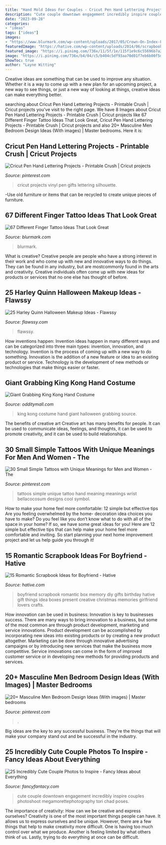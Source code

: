 ```yaml
---
title: "Hand Mold Ideas For Couples - Cricut Pen Hand Lettering Projects"
description: "Cute couple downtown engagement incredibly inspire couples photoshoot megamorettephotography tori chad poses"
date: "2023-09-28"
categories:
- "ideas"
tags: ["ideas"]
images:
- "https://www.blurmark.com/wp-content/uploads/2017/05/Crown-On-Index-Finger-Couple-Tattoo.jpg"
featuredImage: "https://hative.com/wp-content/uploads/2014/06/scrapbook-ideas-for-boyfriend/14-scrapbook-ideas-for-lovers.jpg"
featured_image: "https://i.pinimg.com/736x/11/5f/1e/115f1e9c6c55696b7a2ccb95f3ea1414.jpg"
image: "https://i.pinimg.com/736x/b4/04/c5/b404c5df93aa70d01f7eb6b00f5d1c1b.jpg"
ShowToc: true
author: "Layne Witting"
---
```



Creative ideas are something that can be used to improve any situation. Whether it is a way to come up with a new plan for an upcoming project, a new way to see things, or just a new way of looking at things, creative ideas can make everything better.

	

		
searching about Cricut Pen Hand Lettering Projects - Printable Crush | Cricut projects you've visit to the right page. We have 8 Images about Cricut Pen Hand Lettering Projects - Printable Crush | Cricut projects like 67 Different Finger Tattoo Ideas That Look Great, Cricut Pen Hand Lettering Projects - Printable Crush | Cricut projects and also 20+ Masculine Men Bedroom Design Ideas (With images) | Master bedrooms. Here it is:
		
    
## Cricut Pen Hand Lettering Projects - Printable Crush | Cricut Projects

<img loading=lazy src="https://i.pinimg.com/736x/d2/10/84/d21084824f71b6ea5398228f2a717445.jpg" onerror="this.onerror=null;this.src='https://tse4.mm.bing.net/th?id=OIP.LqIAnxbszpJ2GYXYjWGEHgHaJ3&amp;pid=15.1';" alt="Cricut Pen Hand Lettering Projects - Printable Crush | Cricut projects">

_Source: pinterest.com_

>cricut projects vinyl pen gifts lettering silhouette. 

	

-Use old furniture or items that can be recycled to create unique pieces of furniture.

    
## 67 Different Finger Tattoo Ideas That Look Great

<img loading=lazy src="https://www.blurmark.com/wp-content/uploads/2017/05/Crown-On-Index-Finger-Couple-Tattoo.jpg" onerror="this.onerror=null;this.src='https://tse2.mm.bing.net/th?id=OIP.toXSo0HvPQ_yiyBVDcyeRAHaJ4&amp;pid=15.1';" alt="67 Different Finger Tattoo Ideas That Look Great">

_Source: blurmark.com_

>blurmark. 

	

What is creative?
Creative people are people who have a strong interest in their work and who come up with new and innovative ways to do things. They can be found in any industry, but are mostcommonly found in the arts and creativity. Creative individuals often come up with new ideas for products or services that no one else has thought of before.

    
## 25 Harley Quinn Halloween Makeup Ideas - Flawssy

<img loading=lazy src="https://www.flawssy.com/wp-content/uploads/2016/05/Harley-quinn-makeup..jpg" onerror="this.onerror=null;this.src='https://tse2.mm.bing.net/th?id=OIP.f96h6bedoX5Qs1CvAfkmlQHaJ4&amp;pid=15.1';" alt="25 Harley Quinn Halloween Makeup Ideas - Flawssy">

_Source: flawssy.com_

>flawssy. 

	

How inventions happen:
Invention ideas happen in many different ways and can be categorized into three main types: invention, innovation, and technology. Invention is the process of coming up with a new way to do something. Innovation is the addition of a new feature or idea to an existing product or service. Technology is the development of new methods or technologies that make things easier or faster.

    
## Giant Grabbing King Kong Hand Costume

<img loading=lazy src="https://odditymall.com/includes/content/upload/king-kong-hand-costume-7059.jpg" onerror="this.onerror=null;this.src='https://tse3.mm.bing.net/th?id=OIP.ZpT-7R6qDSb2FvXGQX4WDgHaLH&amp;pid=15.1';" alt="Giant Grabbing King Kong Hand Costume">

_Source: odditymall.com_

>king kong costume hand giant halloween grabbing source. 

	

The benefits of creative art
Creative art has many benefits for people. It can be used to communicate ideas, feelings, and thoughts, it can be used to promote creativity, and it can be used to build relationships.

    
## 30 Small Simple Tattoos With Unique Meanings For Men And Women - The

<img loading=lazy src="https://i.pinimg.com/736x/b4/04/c5/b404c5df93aa70d01f7eb6b00f5d1c1b.jpg" onerror="this.onerror=null;this.src='https://tse1.mm.bing.net/th?id=OIP.YFUXPbJ6qbKP4EvF5zfY7wAAAA&amp;pid=15.1';" alt="30 Small Simple Tattoos with Unique Meanings for Men and Women - The">

_Source: pinterest.com_

>tattoos simple unique tattoo hand meaning meanings wrist bellacocosum designs cool symbol. 

	

How to make your home feel more comfortable: 12 simple but effective tips
Are you feeling overwhelmed by the home- decoration idea choices you have to make? Do you feel like you don’t know what to do with all of the space in your home? If so, we have some great ideas for you! Here are 12 simple but effective tips that can help make your home feel more comfortable and inviting. So start planning your next home improvement project and let us help guide you through it!

    
## 15 Romantic Scrapbook Ideas For Boyfriend - Hative

<img loading=lazy src="https://hative.com/wp-content/uploads/2014/06/scrapbook-ideas-for-boyfriend/14-scrapbook-ideas-for-lovers.jpg" onerror="this.onerror=null;this.src='https://tse4.mm.bing.net/th?id=OIP.7yqCcXCTzDaVwZay9thIkAHaJ4&amp;pid=15.1';" alt="15 Romantic Scrapbook Ideas for Boyfriend - Hative">

_Source: hative.com_

>boyfriend scrapbook romantic box memory diy gifts birthday hative gift things idea boxes present creative christmas memories girlfriend lovers crafts. 

	

How innovation can be used in business:
Innovation is key to businesses success. There are many ways to bring innovation to a business, but some of the most common are through product development, marketing and service innovations. Product development can be accomplished by incorporating new ideas into existing products or by creating a new product altogether. Marketing can be done through innovative advertising campaigns or by introducing new services that make the business more competitive. Service innovations can come in the form of improved customer service or in developing new methods for providing products and services.

    
## 20+ Masculine Men Bedroom Design Ideas (With Images) | Master Bedrooms

<img loading=lazy src="https://i.pinimg.com/736x/11/5f/1e/115f1e9c6c55696b7a2ccb95f3ea1414.jpg" onerror="this.onerror=null;this.src='https://tse2.mm.bing.net/th?id=OIP.CLxYIvDYl7ZAzBrWiBp0OgHaLH&amp;pid=15.1';" alt="20+ Masculine Men Bedroom Design Ideas (With images) | Master bedrooms">

_Source: pinterest.com_

>. 

	

Big ideas are the key to any successful business. They're the things that will make your company stand out and be successful in the industry.

    
## 25 Incredibly Cute Couple Photos To Inspire - Fancy Ideas About Everything

<img loading=lazy src="https://fancyfantacy.com/wp-content/uploads/2020/05/Incredibly-Cute-Couple-Photos-to-Inspire-7.jpg" onerror="this.onerror=null;this.src='https://tse3.mm.bing.net/th?id=OIP.I0Mnd5aGEvsnnezrlhT2hgHaLH&amp;pid=15.1';" alt="25 Incredibly Cute Couple Photos to Inspire - Fancy Ideas about Everything">

_Source: fancyfantacy.com_

>cute couple downtown engagement incredibly inspire couples photoshoot megamorettephotography tori chad poses. 

	

The importance of creativity: How can we be creative and express ourselves?
Creativity is one of the most important things people can have. It allows us to express ourselves and be unique. However, there are a few things that help to make creativity more difficult. One is having too much control over what we produce. Another is feeling limited by what others think of us. Lastly, trying to do everything at once can be difficult.

